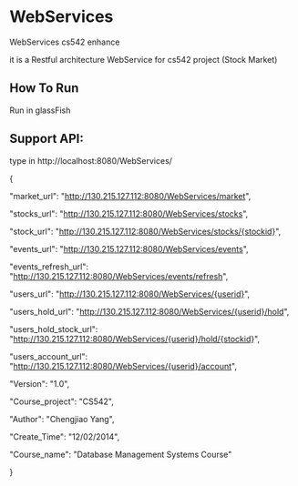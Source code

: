 WebServices
===========

WebServices cs542 enhance

it is a Restful architecture WebService for cs542 project (Stock Market)

How To Run
-----------
Run in glassFish

Support API:
-----------
type in http://localhost:8080/WebServices/

{

  "market_url": "http://130.215.127.112:8080/WebServices/market",
  
  "stocks_url": "http://130.215.127.112:8080/WebServices/stocks",
  
  "stock_url": "http://130.215.127.112:8080/WebServices/stocks/{stockid}",
  
  "events_url": "http://130.215.127.112:8080/WebServices/events",
  
  "events_refresh_url": "http://130.215.127.112:8080/WebServices/events/refresh",
  
  "users_url": "http://130.215.127.112:8080/WebServices/{userid}",
  
  "users_hold_url": "http://130.215.127.112:8080/WebServices/{userid}/hold",
  
  "users_hold_stock_url": "http://130.215.127.112:8080/WebServices/{userid}/hold/{stockid}",
  
  "users_account_url": "http://130.215.127.112:8080/WebServices/{userid}/account",
  
  "Version": "1.0",
  
  "Course_project": "CS542",
  
  "Author": "Chengjiao Yang",
  
  "Create_Time": "12/02/2014",
  
  "Course_name": "Database Management Systems Course"
  
}
